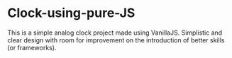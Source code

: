 # Clock-using-pure-JS
This is a simple analog clock project made using VanillaJS. Simplistic and clear design with room for improvement on
the introduction of better skills (or frameworks).
